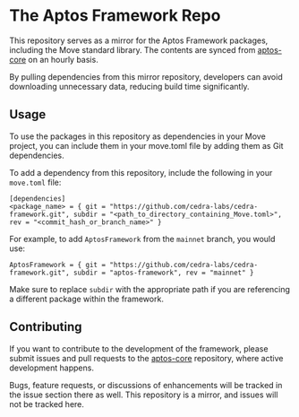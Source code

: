 # The Aptos Framework Repo

This repository serves as a mirror for the Aptos Framework packages, including the Move standard library. The contents are synced from [aptos-core](https://github.com/cedra-labs/cedra-core) on an hourly basis.

By pulling dependencies from this mirror repository, developers can avoid downloading unnecessary data, reducing build time significantly.

## Usage
To use the packages in this repository as dependencies in your Move project, you can include them in your move.toml file by adding them as Git dependencies.

To add a dependency from this repository, include the following in your `move.toml` file:
```
[dependencies]
<package_name> = { git = "https://github.com/cedra-labs/cedra-framework.git", subdir = "<path_to_directory_containing_Move.toml>", rev = "<commit_hash_or_branch_name>" }
```
For example, to add `AptosFramework` from the `mainnet` branch, you would use:
```
AptosFramework = { git = "https://github.com/cedra-labs/cedra-framework.git", subdir = "aptos-framework", rev = "mainnet" }
```
Make sure to replace `subdir` with the appropriate path if you are referencing a different package within the framework.

## Contributing
If you want to contribute to the development of the framework, please submit issues and pull requests to the [aptos-core](https://github.com/cedra-labs/cedra-core) repository, where active development happens.

Bugs, feature requests, or discussions of enhancements will be tracked in the issue section there as well. This repository is a mirror, and issues will not be tracked here.
